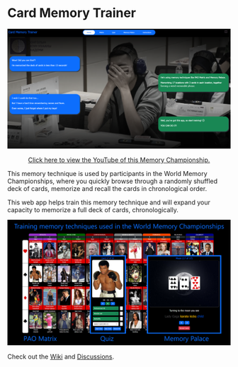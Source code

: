 # Card Memory Trainer

<a href="https://www.youtube.com/watch?v=OApSOU7NIAw" target="_blank"><img src="img/home/card-memory-trainer.png" alt="Click to view YouTube of Memory Championship"></a>

<p align="center"><a href="https://www.youtube.com/watch?v=OApSOU7NIAw" target="_blank">Click here to view the YouTube of this Memory Championship.</a></p>

This memory technique is used by participants in the World Memory Championships, where you quickly browse through a
randomly shuffled deck of cards, memorize and recall the cards in chronological order.

This web app helps train this memory technique and will expand your capacity to memorize a full deck of cards, chronologically.

<img src="img/home/card-memory-trainer-components.png" alt="Components">

Check out the [Wiki](https://github.com/RonniKahalani/CardMemoryTrainer/wiki) and [Discussions](https://github.com/RonniKahalani/CardMemoryTrainer/discussions).
